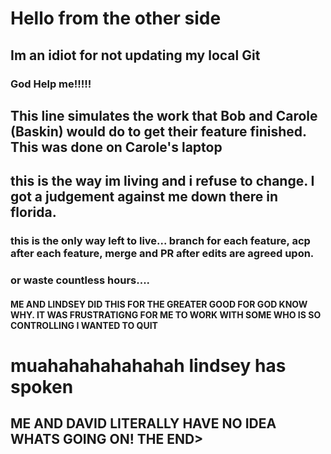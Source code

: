 # Hello from the other side


  
## Im an idiot for not updating my local Git

### God Help me!!!!!

## This line simulates the work that Bob and Carole (Baskin) would do to get their feature finished. This was done on Carole's laptop

## this is the way im living and i refuse to change. I got a judgement against me down there in florida.

### this is the only way left to live... branch for each feature, acp after each feature, merge and PR after edits are agreed upon.

### or waste countless hours....

#### ME AND LINDSEY DID THIS FOR THE GREATER GOOD FOR GOD KNOW WHY. IT WAS FRUSTRATIGNG FOR ME TO WORK WITH SOME WHO IS SO CONTROLLING I WANTED TO QUIT 



# muahahahahahahah lindsey has spoken

## ME AND DAVID LITERALLY HAVE NO IDEA WHATS GOING ON! THE END>

